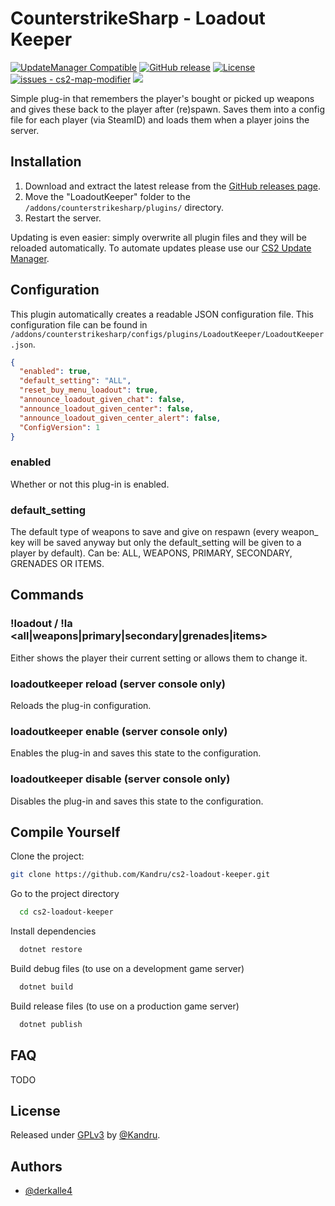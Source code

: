 # CounterstrikeSharp - Loadout Keeper

[![UpdateManager Compatible](https://img.shields.io/badge/CS2-UpdateManager-darkgreen)](https://github.com/Kandru/cs2-update-manager/)
[![GitHub release](https://img.shields.io/github/release/Kandru/cs2-loadout-keeper?include_prereleases=&sort=semver&color=blue)](https://github.com/Kandru/cs2-loadout-keeper/releases/)
[![License](https://img.shields.io/badge/License-GPLv3-blue)](#license)
[![issues - cs2-map-modifier](https://img.shields.io/github/issues/Kandru/cs2-loadout-keeper)](https://github.com/Kandru/cs2-loadout-keeper/issues)
[![](https://www.paypalobjects.com/en_US/i/btn/btn_donateCC_LG.gif)](https://www.paypal.com/donate/?hosted_button_id=C2AVYKGVP9TRG)

Simple plug-in that remembers the player's bought or picked up weapons and gives these back to the player after (re)spawn. Saves them into a config file for each player (via SteamID) and loads them when a player joins the server.

## Installation

1. Download and extract the latest release from the [GitHub releases page](https://github.com/Kandru/cs2-loadout-keeper/releases/).
2. Move the "LoadoutKeeper" folder to the `/addons/counterstrikesharp/plugins/` directory.
3. Restart the server.

Updating is even easier: simply overwrite all plugin files and they will be reloaded automatically. To automate updates please use our [CS2 Update Manager](https://github.com/Kandru/cs2-update-manager/).


## Configuration

This plugin automatically creates a readable JSON configuration file. This configuration file can be found in `/addons/counterstrikesharp/configs/plugins/LoadoutKeeper/LoadoutKeeper.json`.

```json
{
  "enabled": true,
  "default_setting": "ALL",
  "reset_buy_menu_loadout": true,
  "announce_loadout_given_chat": false,
  "announce_loadout_given_center": false,
  "announce_loadout_given_center_alert": false,
  "ConfigVersion": 1
}
```

### enabled

Whether or not this plug-in is enabled.

### default_setting

The default type of weapons to save and give on respawn (every weapon_ key will be saved anyway but only the default_setting will be given to a player by default). Can be: ALL, WEAPONS, PRIMARY, SECONDARY, GRENADES OR ITEMS.

## Commands

### !loadout / !la <all|weapons|primary|secondary|grenades|items>

Either shows the player their current setting or allows them to change it.

### loadoutkeeper reload (server console only)

Reloads the plug-in configuration.

### loadoutkeeper enable (server console only)

Enables the plug-in and saves this state to the configuration.

### loadoutkeeper disable (server console only)

Disables the plug-in and saves this state to the configuration.

## Compile Yourself

Clone the project:

```bash
git clone https://github.com/Kandru/cs2-loadout-keeper.git
```

Go to the project directory

```bash
  cd cs2-loadout-keeper
```

Install dependencies

```bash
  dotnet restore
```

Build debug files (to use on a development game server)

```bash
  dotnet build
```

Build release files (to use on a production game server)

```bash
  dotnet publish
```

## FAQ

TODO

## License

Released under [GPLv3](/LICENSE) by [@Kandru](https://github.com/Kandru).

## Authors

- [@derkalle4](https://www.github.com/derkalle4)
